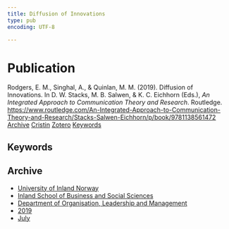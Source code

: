```yaml
---
title: Diffusion of Innovations
type: pub
encoding: UTF-8

---
```

<h1>Publication</h1>
<article id="csl-bib-container-B4A389JB" class="csl-bib-container">
  <div class="csl-bib-body"> <div class="csl-entry">Rodgers, E. M., Singhal, A., &#38; Quinlan, M. M. (2019). Diffusion of Innovations. In D. W. Stacks, M. B. Salwen, &#38; K. C. Eichhorn (Eds.), <i>An Integrated Approach to Communication Theory and Research</i>. Routledge. <a href="https://www.routledge.com/An-Integrated-Approach-to-Communication-Theory-and-Research/Stacks-Salwen-Eichhorn/p/book/9781138561472">https://www.routledge.com/An-Integrated-Approach-to-Communication-Theory-and-Research/Stacks-Salwen-Eichhorn/p/book/9781138561472</a></div> </div>
  <div class="csl-bib-buttons">
    <a href="#taxonomy-article-B4A389JB" alt="archive" class="csl-bib-button">Archive</a>
    <a href="https://app.cristin.no/results/show.jsf?id=1709063" alt="Cristin" class="csl-bib-button">Cristin</a>
    <a href="http://zotero.org/groups/5881554/items/B4A389JB" alt="Zotero" class="csl-bib-button">Zotero</a>
    <a href="#keywords-article-B4A389JB" alt="keywords" class="csl-bib-button">Keywords</a>
  </div>
  <div id="csl-bib-meta-container-B4A389JB"></div>
</article>
<div id="csl-bib-meta-B4A389JB" class="csl-bib-meta">
  <article id="keywords-article-B4A389JB" class="keywords-article">
    <h1>Keywords</h1>
    
  </article>
  <article id="taxonomy-article-B4A389JB" class="taxonomy-article">
    <h1>Archive</h1>
    <ul>
      <li>
        <a href="/en/archive/?key=3DCRN523">University of Inland Norway</a>
      </li>
      <li>
        <a href="/en/archive/?key=DU8Q9LN9">Inland School of Business and Social Sciences</a>
      </li>
      <li>
        <a href="/en/archive/?key=4LUWR3ZM">Department of Organisation, Leadership and Management</a>
      </li>
      <li>
        <a href="/en/archive/?key=7GQPC2L9">2019</a>
      </li>
      <li>
        <a href="/en/archive/?key=CKR9ENFR">July</a>
      </li>
    </ul>
  </article>
</div>

